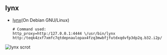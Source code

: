 ## lynx

  * [lynx](https://github.com/eyedeekay/various-i2p-browsers/tree/master/lynx)(On Debian GNU/Linux)

        # Command used:
        http_proxy=http:/127.0.0.1:4444 \/usr/bin/lynx http:/teqk4zxf7xmfc7qtdepnaulopax4fzq3mwbfjfutdxqdvfp3dp2q.b32.i2p/

![lynx scrot](https://github.com/eyedeekay/various-i2p-browsers/raw/master/lynx/lynx.png)

